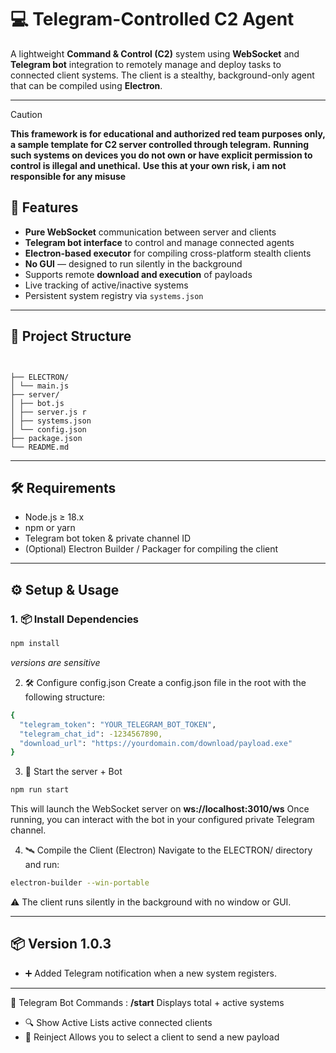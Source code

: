 # 💻 Telegram-Controlled C2 Agent

A lightweight **Command & Control (C2)** system using **WebSocket** and **Telegram bot** integration to remotely manage and deploy tasks to connected client systems. The client is a stealthy, background-only agent that can be compiled using **Electron**.

---

> [!CAUTION]
> **This framework is for educational and authorized red team purposes only, a sample template for C2 server controlled through telegram.**
> **Running such systems on devices you do not own or have explicit permission to control is illegal and unethical.**
> **Use this at your own risk, i am not **responsible** for any misuse**

## 🚀 Features

-  **Pure WebSocket** communication between server and clients
-  **Telegram bot interface** to control and manage connected agents
-  **Electron-based executor** for compiling cross-platform stealth clients
-  **No GUI** — designed to run silently in the background
-  Supports remote **download and execution** of payloads
-  Live tracking of active/inactive systems
-  Persistent system registry via `systems.json`

---

## 📁 Project Structure

```shell


├── ELECTRON/ 
│ └── main.js
├── server/
│ ├── bot.js 
│ ├── server.js r
│ ├── systems.json 
│ └── config.json
├── package.json 
└── README.md 

```


---

## 🛠️ Requirements

- Node.js ≥ 18.x
- npm or yarn
- Telegram bot token & private channel ID
- (Optional) Electron Builder / Packager for compiling the client

---

## ⚙️ Setup & Usage

### 1. 📦 Install Dependencies

```bash
npm install
```
*versions are sensitive*

2. 🛠 Configure config.json
Create a config.json file in the root with the following structure:
```bash
{
  "telegram_token": "YOUR_TELEGRAM_BOT_TOKEN",
  "telegram_chat_id": -1234567890,
  "download_url": "https://yourdomain.com/download/payload.exe"
}
```

3. 🤖 Start the server + Bot
```bash
npm run start
```
This will launch the WebSocket server on **ws://localhost:3010/ws**
Once running, you can interact with the bot in your configured private Telegram channel.

4. 🛰 Compile the Client (Electron)
Navigate to the ELECTRON/ directory and run:
```bash
electron-builder --win-portable
```
⚠️ The client runs silently in the background with no window or GUI.

---

## 📦 Version 1.0.3

- ➕ Added Telegram notification when a new system registers.

---
💬 Telegram Bot Commands :
**/start**	Displays total + active systems
- 🔍 Show Active	Lists active connected clients
- 🔁 Reinject	Allows you to select a client to send a new payload

  


